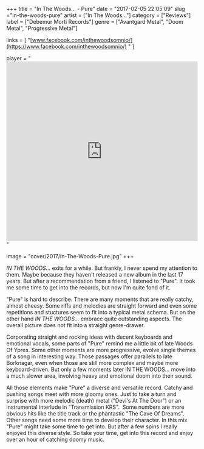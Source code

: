 +++
title = "In The Woods... - Pure"
date = "2017-02-05 22:05:09"
slug ="in-the-woods-pure"
artist = ["In The Woods..."]
category = ["Reviews"]
label = ["Debemur Morti Records"]
genre = ["Avantgard Metal", "Doom Metal", "Progressive Metal"]

links = [
"[www.facebook.com/inthewoodsomnio/](https://www.facebook.com/inthewoodsomnio/)  "
]

player = "<iframe style='border: 0; width: 100%; height: 472px;' src='https://bandcamp.com/EmbeddedPlayer/album=2894499501/size=large/bgcol=333333/linkcol=ffffff/artwork=none/transparent=true/' ></iframe>"

image = "cover/2017/In-The-Woods-Pure.jpg"
+++

*IN THE WOODS...* exits for a while. But frankly, I never spend my attention to them. Maybe because they haven't released a new album in the last 17 years. But after a recommendation from a friend, I listened to "Pure". It took me some time to get into the records, but now I'm quite fond of it.

"Pure" is hard to describe. There are many moments that are really catchy, almost cheesy. Some riffs and melodies are straight forward and even some repetitions and stuctures seem to fit into a typical metal schema. But on the other hand *IN THE WOODS...* embrace quite outstanding aspects. The overall picture does not fit into a straight genre-drawer.

Corporating straight and rocking ideas with decent keyboards and emotional vocals, some parts of "Pure" remind me a little bit of late Woods Of Ypres. Some other moments are more progressive, evolve single themes of a song in interesting way. Those passages offer parallels to late Borknagar, even when those are still more complex and maybe more keyboard-driven. But only a few moments later IN THE WOODS... move into a much slower area, involving heavy and emotional doom into their sound.

All those elements make "Pure" a diverse and versatile record. Catchy and pushing songs meet with more gloomy ones. Just to take a turn and surprise with more melodic (death) metal ("Devi's At The Door") or an instrumental interlude in "Transmission KRS".  Some numbers are more obvious hits like the title track or the phantastic "The Cave Of Dreams". Other songs need some more time to develop their character. In this mix "Pure" might take some time to get into. But after a few spins I really enjoyed this diverse style. So take your time, get into this record and enjoy over an hour of catching doomy music.

